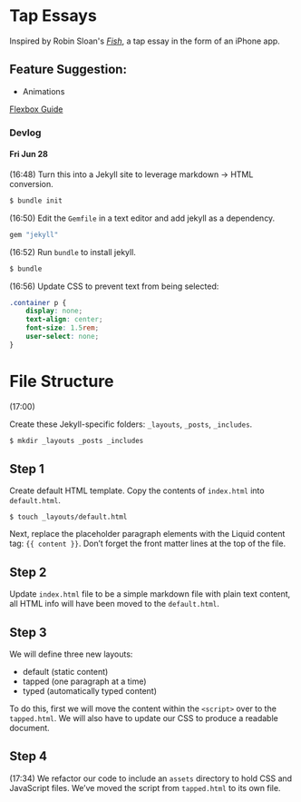# Tap Essays

Inspired by Robin Sloan's 
[*Fish*](https://www.robinsloan.com/fish/), a tap essay in 
the form of an iPhone app.

## Feature Suggestion:

- Animations

[Flexbox 
Guide](https://www.joshwcomeau.com/css/interactive-guide-to-flexbox/)

### Devlog

#### Fri Jun 28

(16:48) Turn this into a Jekyll site to leverage markdown -> HTML conversion.

```sh
$ bundle init
```

(16:50) Edit the `Gemfile` in a text editor and add jekyll as a dependency.

```sh
gem "jekyll"
```

(16:52) Run `bundle` to install jekyll.

```sh
$ bundle
```

(16:56) Update CSS to prevent text from being selected:

```css
.container p {
    display: none;
    text-align: center;
    font-size: 1.5rem;
    user-select: none;
}
```

# File Structure

(17:00) 

Create these Jekyll-specific folders: `_layouts`, `_posts`, `_includes`.

```sh
$ mkdir _layouts _posts _includes
```

## Step 1

Create default HTML template. Copy the contents of `index.html` into `default.html`.

`$ touch _layouts/default.html`

Next, replace the placeholder paragraph elements with the Liquid content tag: `{{ content }}`. Don’t forget the front matter lines at the top of the file.

## Step 2

Update `index.html` file to be a simple markdown file with plain text content, all HTML info will have been moved to the `default.html`.

## Step 3

We will define three new layouts:

- default (static content)
- tapped (one paragraph at a time)
- typed (automatically typed content)

To do this, first we will move the content within the `<script>` over to the `tapped.html`. We will also have to update our CSS to produce a readable document.

## Step 4

(17:34) We refactor our code to include an `assets` directory to hold CSS and JavaScript files. We’ve moved the script from `tapped.html` to its own file.





